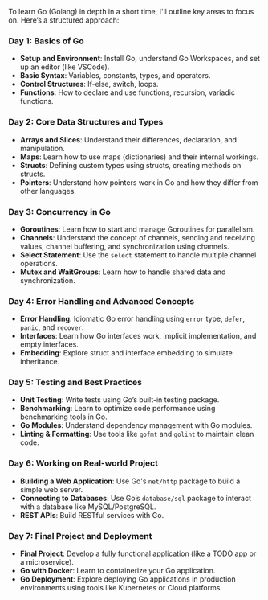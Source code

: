 To learn Go (Golang) in depth in a short time, I'll outline key areas to focus on. Here’s a structured approach:

### Day 1: Basics of Go
- **Setup and Environment**: Install Go, understand Go Workspaces, and set up an editor (like VSCode).
- **Basic Syntax**: Variables, constants, types, and operators.
- **Control Structures**: If-else, switch, loops.
- **Functions**: How to declare and use functions, recursion, variadic functions.

### Day 2: Core Data Structures and Types
- **Arrays and Slices**: Understand their differences, declaration, and manipulation.
- **Maps**: Learn how to use maps (dictionaries) and their internal workings.
- **Structs**: Defining custom types using structs, creating methods on structs.
- **Pointers**: Understand how pointers work in Go and how they differ from other languages.

### Day 3: Concurrency in Go
- **Goroutines**: Learn how to start and manage Goroutines for parallelism.
- **Channels**: Understand the concept of channels, sending and receiving values, channel buffering, and synchronization using channels.
- **Select Statement**: Use the `select` statement to handle multiple channel operations.
- **Mutex and WaitGroups**: Learn how to handle shared data and synchronization.

### Day 4: Error Handling and Advanced Concepts
- **Error Handling**: Idiomatic Go error handling using `error` type, `defer`, `panic`, and `recover`.
- **Interfaces**: Learn how Go interfaces work, implicit implementation, and empty interfaces.
- **Embedding**: Explore struct and interface embedding to simulate inheritance.

### Day 5: Testing and Best Practices
- **Unit Testing**: Write tests using Go’s built-in testing package.
- **Benchmarking**: Learn to optimize code performance using benchmarking tools in Go.
- **Go Modules**: Understand dependency management with Go modules.
- **Linting & Formatting**: Use tools like `gofmt` and `golint` to maintain clean code.

### Day 6: Working on Real-world Project
- **Building a Web Application**: Use Go's `net/http` package to build a simple web server.
- **Connecting to Databases**: Use Go’s `database/sql` package to interact with a database like MySQL/PostgreSQL.
- **REST APIs**: Build RESTful services with Go.

### Day 7: Final Project and Deployment
- **Final Project**: Develop a fully functional application (like a TODO app or a microservice).
- **Go with Docker**: Learn to containerize your Go application.
- **Go Deployment**: Explore deploying Go applications in production environments using tools like Kubernetes or Cloud platforms.
